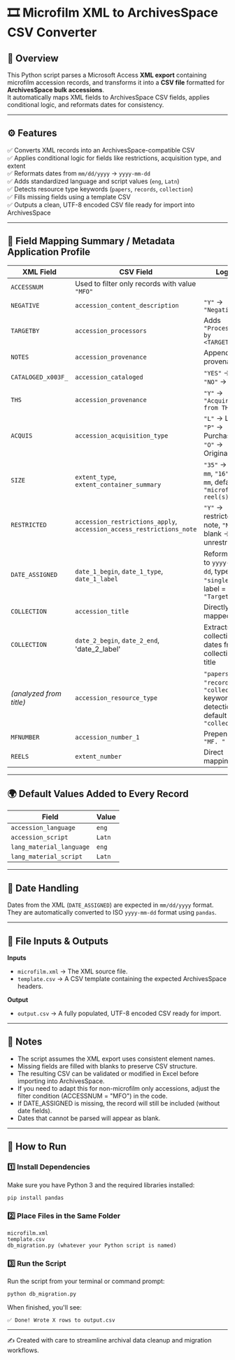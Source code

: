 # 🎞️ Microfilm XML to ArchivesSpace CSV Converter

## 📘 Overview
This Python script parses a Microsoft Access **XML export** containing microfilm accession records, and transforms it into a **CSV file** formatted for **ArchivesSpace bulk accessions**.  
It automatically maps XML fields to ArchivesSpace CSV fields, applies conditional logic, and reformats dates for consistency.

---

## ⚙️ Features
✅ Converts XML records into an ArchivesSpace-compatible CSV  
✅ Applies conditional logic for fields like restrictions, acquisition type, and extent  
✅ Reformats dates from `mm/dd/yyyy` → `yyyy-mm-dd`  
✅ Adds standardized language and script values (`eng`, `Latn`)  
✅ Detects resource type keywords (`papers`, `records`, `collection`)  
✅ Fills missing fields using a template CSV  
✅ Outputs a clean, UTF-8 encoded CSV file ready for import into ArchivesSpace  

---

## 🧩 Field Mapping Summary / Metadata Application Profile

| XML Field | CSV Field | Logic |
|------------|------------|-------|
| `ACCESSNUM` | Used to filter only records with value `"MFO"` |
| `NEGATIVE` | `accession_content_description` | `"Y"` → `"Negatives"` |
| `TARGETBY` | `accession_processors` | Adds `"Processed by <TARGETBY>."` |
| `NOTES` | `accession_provenance` | Appended to provenance |
| `CATALOGED_x003F_` | `accession_cataloged` | `"YES"` → `1`, `"NO"` → `0` |
| `THS` | `accession_provenance` | `"Y"` → `"Acquired from THS."` |
| `ACQUIS` | `accession_acquisition_type` | `"L"` → Loan, `"P"` → Purchase, `"O"` → Originals |
| `SIZE` | `extent_type`, `extent_container_summary` | `"35"` → `35 mm`, `"16"` → `16 mm`, default = `"microfilm reel(s)"` |
| `RESTRICTED` | `accession_restrictions_apply`, `accession_access_restrictions_note` | `"Y"` → restricted note, `"N"` or blank → unrestricted |
| `DATE_ASSIGNED` | `date_1_begin`, `date_1_type`, `date_1_label` | Reformatted to `yyyy-mm-dd`, type = `"single"`, label = `"Targeted"` |
| `COLLECTION` | `accession_title` | Directly mapped |
| `COLLECTION` | `date_2_begin`, `date_2_end`, 'date_2_label' | Extracts collection dates from collection title |
| *(analyzed from title)* | `accession_resource_type` | `"papers"`, `"records"`, `"collection"` keyword detection; default = `"collection"` |
| `MFNUMBER` | `accession_number_1` | Prepends `"MF. "` |
| `REELS` | `extent_number` | Direct mapping |

---

## 🌍 Default Values Added to Every Record

| Field | Value |
|--------|--------|
| `accession_language` | `eng` |
| `accession_script` | `Latn` |
| `lang_material_language` | `eng` |
| `lang_material_script` | `Latn` |

---

## 🧮 Date Handling
Dates from the XML (`DATE_ASSIGNED`) are expected in `mm/dd/yyyy` format.  
They are automatically converted to ISO `yyyy-mm-dd` format using `pandas`.

---

## 📂 File Inputs & Outputs
**Inputs**
- `microfilm.xml` → The XML source file.
- `template.csv` → A CSV template containing the expected ArchivesSpace headers.

**Output**
- `output.csv` → A fully populated, UTF-8 encoded CSV ready for import.

---

## 🧾 Notes
* The script assumes the XML export uses consistent element names.
* Missing fields are filled with blanks to preserve CSV structure.
* The resulting CSV can be validated or modified in Excel before importing into ArchivesSpace.
* If you need to adapt this for non-microfilm only accessions, adjust the filter condition (ACCESSNUM = "MFO") in the code.
* If DATE_ASSIGNED is missing, the record will still be included (without date fields).
* Dates that cannot be parsed will appear as blank.

---

## 🚀 How to Run

### 1️⃣ Install Dependencies
Make sure you have Python 3 and the required libraries installed:
```bash
pip install pandas
```

### 2️⃣ Place Files in the Same Folder
```pgsql
microfilm.xml
template.csv
db_migration.py (whatever your Python script is named)
```

### 3️⃣ Run the Script
Run the script from your terminal or command prompt:
```bash
python db_migration.py
```
When finished, you'll see:
```pgsql
✅ Done! Wrote X rows to output.csv
```

---

✍️ Created with care to streamline archival data cleanup and migration workflows.
